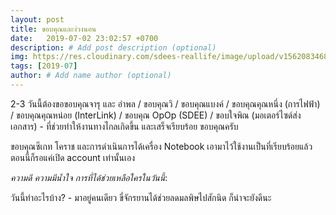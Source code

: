 ```yaml
---
layout: post
title: ขอบคุณและง่วงนอน
date:   2019-07-02 23:02:57 +0700
description: # Add post description (optional)
img: https://res.cloudinary.com/sdees-reallife/image/upload/v1562083468/IMG_8349.jpg # Add image post (optional)
tags: [2019-07]
author: # Add name author (optional)
---
```

2-3 วันนี้ต้องขอขอบคุณจารุ และ อำพล / ขอบคุณวิ / ขอบคุณแบงค์ / ขอบคุณคุณหนึ่ง (การไฟฟ้า) / ขอบคุณคุณหน่อย (InterLink) / ขอบคุณ OpOp (SDEE) / ขอบใจพิณ (มอเตอร์ไซด์ส่งเอกสาร) - ที่ช่วยทำให้งานทางไกลเกิดขึ้น และเสร็จเรียบร้อย ขอบคุณครับ

ขอบคุณซีเกท โคราช และการดำเนินการได้เครื่อง Notebook เอามาไว้ใช้งานเป็นที่เรียบร้อยแล้ว ตอนนี้ก็รอแค่เปิด account เท่านั้นเอง

<i class="fa fa-child" style="color:plum"></i>

*ความดี ความมีน้ำใจ การที่ได้ช่วยเหลือใครในวันนี้*:

วันนี้ทำอะไรบ้าง? - มาอยู่คนเดียว ขี่จักรยานได้ช่วยลดมลพิษไปสักนิด ก็น่าจะยังดีนะ
